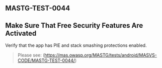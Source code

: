 ##  MASTG-TEST-0044

## Make Sure That Free Security Features Are Activated

Verify that the app has PIE and stack smashing protections enabled.

> Please see: (https://mas.owasp.org/MASTG/tests/android/MASVS-CODE/MASTG-TEST-0044/)